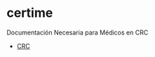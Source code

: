 # certime
Documentación Necesaria para Médicos en CRC
 - [CRC](https://sede.dgt.gob.es/es/permisos-de-conducir/tramites-para-empresas/centros-de-reconocimiento-de-conductores/)
